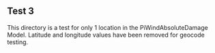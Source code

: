 ## Test 3

This directory is a test for only 1 location in the PiWindAbsoluteDamage Model. Latitude and longitude values have been removed for geocode testing.
